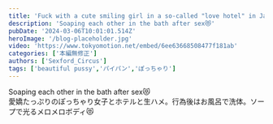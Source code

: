 ```yaml
---
title: 'Fuck with a cute smiling girl in a so-called "love hotel" in Japan'
description: 'Soaping each other in the bath after sex😻'
pubDate: '2024-03-06T10:01:01.514Z'
heroImage: '/blog-placeholder.jpg'
video: 'https://www.tokyomotion.net/embed/6ee63668508477f181ab'
categories: ['本編無修正']
authors: ['Sexford_Circus']
tags: ['beautiful pussy','パイパン','ぽっちゃり']
---
```


Soaping each other in the bath after sex😻<br>
愛嬌たっぷりのぽっちゃり女子とホテルと生ハメ。行為後はお風呂で洗体。ソープで光るメロメロボディ😻